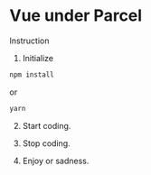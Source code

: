 # Vue under Parcel

Instruction

1. Initialize

```bash
npm install
```

or

```bash
yarn
```

2. Start coding.

3. Stop coding.

4. Enjoy or sadness.
